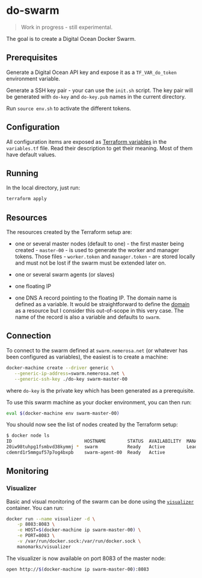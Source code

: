 # do-swarm

> Work in progress - still experimental.

The goal is to create a Digital Ocean Docker Swarm.

## Prerequisites

Generate a Digital Ocean API key and expose it as a `TF_VAR_do_token` environment variable.

Generate a SSH key pair - your can use the `init.sh` script. The key pair will be generated with `do-key` and `do-key.pub` names in the current directory.

Run `source env.sh` to activate the different tokens.

## Configuration

All configuration items are exposed as [Terraform variables](https://www.terraform.io/docs/configuration/variables.html) in the `variables.tf` file. Read their description to get their meaning. Most of them have default values.

## Running

In the local directory, just run:

```bash
terraform apply
```

## Resources

The resources created by the Terraform setup are:

* one or several master nodes (default to one) - the first master being created - `master-00` - is used to generate the worker and manager tokens. Those files - `worker.token` and `manager.token` - are stored locally and must not be lost if the swarm must be extended later on.

* one or several swarm agents (or slaves)

* one floating IP

* one DNS A record pointing to the floating IP. The domain name is defined as a variable. It would be straightforward to define the [domain](https://www.terraform.io/docs/providers/do/r/domain.html) as a resource but I consider this out-of-scope in this very case. The name of the record is also a variable and defaults to `swarm`.

## Connection

To connect to the swarm defined at `swarm.nemerosa.net` (or whatever has been configured as variables), the easiest is to create a machine:

```bash
docker-machine create --driver generic \
   --generic-ip-address=swarm.nemerosa.net \
   --generic-ssh-key ./do-key swarm-master-00
```

where `do-key` is the private key which has been generated as a prerequisite.

To use this swarm machine as your docker environment, you can then run:

```bash
eval $(docker-machine env swarm-master-00)
```

You should now see the list of nodes created by the Terraform setup:

```bash
$ docker node ls
ID                           HOSTNAME        STATUS  AVAILABILITY  MANAGER STATUS
20iw98tuhpg1fsmbvd38kymmj *  swarm           Ready   Active        Leader
cdemrd1r5mmguf57p7og4bxpb    swarm-agent-00  Ready   Active    
```

## Monitoring

### Visualizer

Basic and visual monitoring of the swarm can be done using the [`visualizer`](https://github.com/ManoMarks/docker-swarm-visualizer) container. You can run:

```bash
docker run --name visualizer -d \
    -p 8083:8083 \
    -e HOST=$(docker-machine ip swarm-master-00) \
    -e PORT=8083 \
    -v /var/run/docker.sock:/var/run/docker.sock \
    manomarks/visualizer
```

The visualizer is now available on port 8083 of the master node:

```bash
open http://$(docker-machine ip swarm-master-00):8083
```
